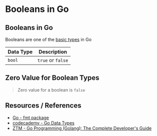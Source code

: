 # Booleans in Go

## Booleans in Go

Booleans are one of the [basic types](go_data-types_basic.md#booleans) in Go

| Data Type | Description       |
| --------- | ----------------- |
| `bool`    | `true` or `false` |

## Zero Value for Boolean Types

> Zero value for a boolean is `false`

## Resources / References

- [Go - fmt package](https://pkg.go.dev/fmt)
- [codecademy - Go Data Types](https://www.codecademy.com/resources/docs/go/data-types)
- [ZTM - Go Programming (Golang): The Complete Developer's Guide](https://zerotomastery.io/courses/learn-golang/)
